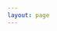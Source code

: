 ```yaml
---
layout: page
---
```


<script lang="ts" setup>
import BlogHome from './.vitepress/components/BlogHome.vue';
</script>

<BlogHome />
